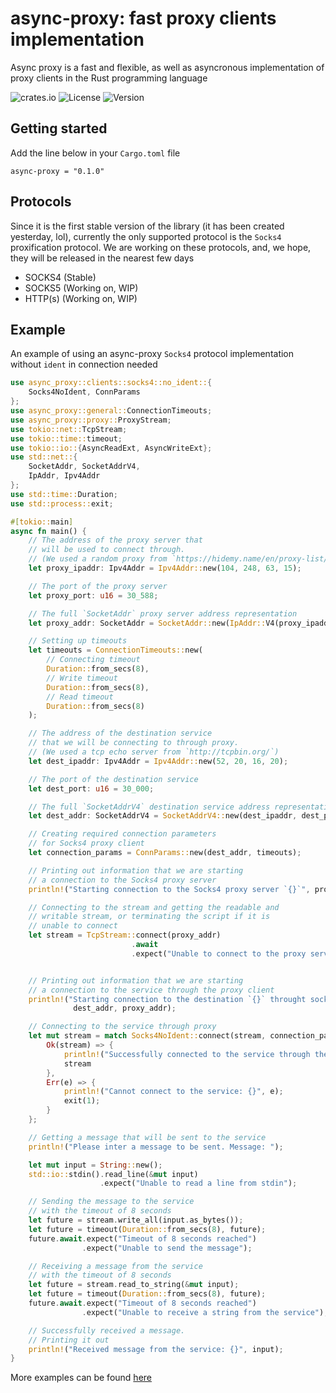 # async-proxy: fast proxy clients implementation
Async proxy is a fast and flexible, as well as asyncronous implementation of proxy clients in the Rust programming language

![crates.io](https://img.shields.io/crates/v/embedded-hal-mock.svg)
![License](https://img.shields.io/github/license/TonyGraim/async-proxy)
![Version](https://img.shields.io/badge/version-v0.1.0-blue)

## Getting started
Add the line below in your `Cargo.toml` file
```
async-proxy = "0.1.0"
```

## Protocols
Since it is the first stable version of the library (it has been created yesterday, lol), currently the only supported protocol is the `Socks4` proxification protocol.
We are working on these protocols, and, we hope, they will be released in the nearest few days
* SOCKS4 (Stable)
* SOCKS5 (Working on, WIP)
* HTTP(s) (Working on, WIP)


## Example

An example of using an async-proxy `Socks4` protocol implementation without `ident` in connection needed

```rust
use async_proxy::clients::socks4::no_ident::{
    Socks4NoIdent, ConnParams
};
use async_proxy::general::ConnectionTimeouts;
use async_proxy::proxy::ProxyStream;
use tokio::net::TcpStream;
use tokio::time::timeout;
use tokio::io::{AsyncReadExt, AsyncWriteExt};
use std::net::{
    SocketAddr, SocketAddrV4,
    IpAddr, Ipv4Addr
};
use std::time::Duration;
use std::process::exit;

#[tokio::main]
async fn main() {
    // The address of the proxy server that
    // will be used to connect through.
    // (We used a random proxy from `https://hidemy.name/en/proxy-list/`)
    let proxy_ipaddr: Ipv4Addr = Ipv4Addr::new(104, 248, 63, 15);

    // The port of the proxy server
    let proxy_port: u16 = 30_588;

    // The full `SocketAddr` proxy server address representation
    let proxy_addr: SocketAddr = SocketAddr::new(IpAddr::V4(proxy_ipaddr), proxy_port);

    // Setting up timeouts
    let timeouts = ConnectionTimeouts::new(
        // Connecting timeout
        Duration::from_secs(8),
        // Write timeout
        Duration::from_secs(8),
        // Read timeout
        Duration::from_secs(8)
    );

    // The address of the destination service
    // that we will be connecting to through proxy.
    // (We used a tcp echo server from `http://tcpbin.org/`)
    let dest_ipaddr: Ipv4Addr = Ipv4Addr::new(52, 20, 16, 20);

    // The port of the destination service
    let dest_port: u16 = 30_000;

    // The full `SocketAddrV4` destination service address representation
    let dest_addr: SocketAddrV4 = SocketAddrV4::new(dest_ipaddr, dest_port);

    // Creating required connection parameters
    // for Socks4 proxy client
    let connection_params = ConnParams::new(dest_addr, timeouts);

    // Printing out information that we are starting
    // a connection to the Socks4 proxy server
    println!("Starting connection to the Socks4 proxy server `{}`", proxy_addr);

    // Connecting to the stream and getting the readable and
    // writable stream, or terminating the script if it is
    // unable to connect
    let stream = TcpStream::connect(proxy_addr)
                           .await
                           .expect("Unable to connect to the proxy server");


    // Printing out information that we are starting
    // a connection to the service through the proxy client
    println!("Starting connection to the destination `{}` throught socks4 proxy `{}`",
              dest_addr, proxy_addr);

    // Connecting to the service through proxy
    let mut stream = match Socks4NoIdent::connect(stream, connection_params).await {
        Ok(stream) => {
            println!("Successfully connected to the service through the proxy");
            stream
        },
        Err(e) => {
            println!("Cannot connect to the service: {}", e);
            exit(1);
        }
    };

    // Getting a message that will be sent to the service
    println!("Please inter a message to be sent. Message: ");

    let mut input = String::new();
    std::io::stdin().read_line(&mut input)
                    .expect("Unable to read a line from stdin");

    // Sending the message to the service
    // with the timeout of 8 seconds
    let future = stream.write_all(input.as_bytes());
    let future = timeout(Duration::from_secs(8), future);
    future.await.expect("Timeout of 8 seconds reached")
                .expect("Unable to send the message");

    // Receiving a message from the service
    // with the timeout of 8 seconds
    let future = stream.read_to_string(&mut input);
    let future = timeout(Duration::from_secs(8), future);
    future.await.expect("Timeout of 8 seconds reached")
                .expect("Unable to receive a string from the service");

    // Successfully received a message.
    // Printing it out
    println!("Received message from the service: {}", input);
}
```

More examples can be found [here](https://github.com/TonyGraim/async-proxy/tree/develop/examples)
